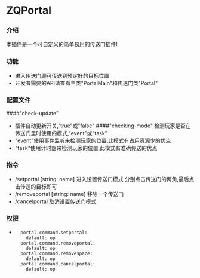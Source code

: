 # ZQPortal
### 介绍
本插件是一个可自定义的简单易用的传送门插件!

### 功能
- 进入传送门即可传送到预定好的目标位置
- 开发者需要的API请查看主类"PortalMain"和传送门类"Portal"
### 配置文件
####"check-update"
- 插件自动更新开关,"true"或"false"
####"checking-mode"
检测玩家是否在传送门里时使用的模式,"event"或"task"
- "event"使用事件监听来检测玩家的位置,此模式有占用资源少的优点
- "task"使用计时器来检测玩家的位置,此模式有准确传送的优点
### 指令
- /setportal [string: name]  进入设置传送门模式,分别点击传送门的两角,最后点击传送的目标即可
- /removeportal [string: name]  移除一个传送门
- /cancelportal  取消设置传送门模式
### 权限
-
        portal.command.setportal:
          default: op
        portal.command.removeportal:
          default: op
        portal.command.removespace:
          default: op
        portal.command.cancelportal:
          default: op